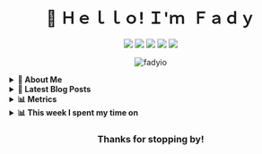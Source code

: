 <h1 align="center">👋 Ｈｅｌｌｏ! Ｉ'ｍ Ｆａｄｙ</h1>

<p align="center">
  <a href="https://fadyio.com"><img src="https://img.shields.io/badge/-Fadyio.com-ff5757?style=flat&logo=Vercel&logoColor=white" /></a>
  <a href="https://www.linkedin.com/in/Fadyio"><img src="https://img.shields.io/badge/-Fadyio-0072b1?style=flat&logo=Linkedin&logoColor=white" /></a>
  <a href="https://stackoverflow.com/users/14895864/fady/"><img src="https://img.shields.io/badge/-Fady-f48225?style=flat&logo=Stackoverflow&logoColor=white" /></a>
  <a href="https://github.com/fadyio"><img src="https://img.shields.io/badge/-Fadyio-3a3a3a?style=flat&logo=GitHub&logoColor=white" /></a>
  <a href="https://fadyio.com/posts"><img src="https://img.shields.io/badge/-Fady's_Blog-262654?style=flat&logo=micro.blog&logoColor=white" /></a>
  <p align="center"> <img src="https://komarev.com/ghpvc/?username=fadyio&label=Profile%20views&color=0e75b6&style=flat" alt="fadyio" /> </p>

</p>

<!-- About Section -->
<details>
  <summary><b>👤 About Me</b></summary>
    <p>
      <img align="right" width="250" src="https://github.com/fady0/fady0/blob/main/logo.svg" alt="my-logo" />

<blockquote>

Hi, I'm DevOps Engineer. I have one main opinion about programming and computer science, which is that deeply understanding the underlying technology you use is essential if you want to be able to solve hard problems or forward in your career. Sometimes I writes blog articles. You can find them [Here](https://www.fadyio.com/posts),
When I'm not at the keyboard, I like to play sports, astronomy and hanging out with friends.

</blockquote>

----

  </p>
</details>

<details>
  <summary><b>📰 Latest Blog Posts</b></summary>
    <p>

<!-- BLOG-POST-LIST:START -->
- [Protect your Web Apps Against DDoS Attacks by Using AWS Shield](https://dev.to/aws-builders/protect-your-web-apps-against-ddos-attacks-by-using-aws-shield-1gle)
- [EKS Benefits and comparison between EKS vs. self-managed Kubernetes](https://Fadyio.com/posts/eks-benefits/)
- [Amazon EKS best practices you should know](https://Fadyio.com/posts/eks-best-practices-you-should-know/)
- [Compare Amazon ECS vs. EKS](https://Fadyio.com/posts/compare-amazon-ecs-eks/)
- [Getting Started with Amazon EKS by deploy a sample application](https://Fadyio.com/posts/getting-started-with-aws-eks/)
<!-- BLOG-POST-LIST:END -->

➡️  **[More Posts](https://fadyio.com/posts)**

----
</p>
</details>

<details>
<!-- Metrics -->
  <summary><b>📊 Metrics</b></summary>
    <p>

<img src="/github-metrics.svg" alt="Metrics" width="70%">:

</p>
</details>

<details>
  <summary><b>📊 This week I spent my time on</b></summary>
<p>
<!--START_SECTION:waka-->

```txt
From: 04 September 2023 - To: 11 September 2023

Total Time: 11 mins

Text          9 mins          █████████████████████▓░░░   86.40 %
Bash          1 min           ██▓░░░░░░░░░░░░░░░░░░░░░░   11.00 %
Objective-C   0 secs          ▓░░░░░░░░░░░░░░░░░░░░░░░░   02.60 %
```

<!--END_SECTION:waka-->
</p>
</details>

<h3 align="center"> Thanks for stopping by!</h3>
